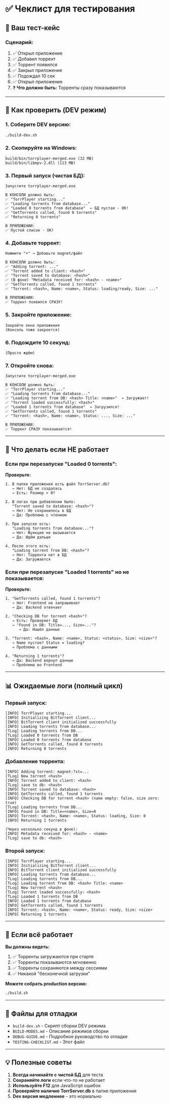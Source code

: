 # ✅ Чеклист для тестирования

## 🎯 Ваш тест-кейс

### Сценарий:
1. ✅ Открыл приложение
2. ✅ Добавил торрент
3. ✅ Торрент появился
4. ✅ Закрыл приложение
5. ✅ Подождал 10 сек
6. ✅ Открыл приложение
7. ❓ **Что должно быть:** Торренты сразу показываются

---

## 🔧 Как проверить (DEV режим)

### 1. Соберите DEV версию:
```bash
./build-dev.sh
```

### 2. Скопируйте на Windows:
```
build/bin/torrplayer-merged.exe (32 MB)
build/bin/libmpv-2.dll (113 MB)
```

### 3. Первый запуск (чистая БД):
```
Запустите torrplayer-merged.exe

В КОНСОЛИ должно быть:
✅ "TorrPlayer starting..."
✅ "Loading torrents from database..."
✅ "Loaded 0 torrents from database"  ← БД пустая - ОК!
✅ "GetTorrents called, found 0 torrents"
✅ "Returning 0 torrents"

В ПРИЛОЖЕНИИ:
✅ Пустой список - ОК!
```

### 4. Добавьте торрент:
```
Нажмите "+" → Добавьте magnet/файл

В КОНСОЛИ должно быть:
✅ "Adding torrent: ..."
✅ "Torrent added to client: <hash>"
✅ "Torrent saved to database: <hash>"
✅ (В фоне) "Metadata received for: <hash> - <name>"
✅ "GetTorrents called, found 1 torrents"
✅ "Torrent: <hash>, Name: <name>, Status: loading/ready, Size: ..."

В ПРИЛОЖЕНИИ:
✅ Торрент появился СРАЗУ!
```

### 5. Закройте приложение:
```
Закройте окно приложения
(Консоль тоже закроется)
```

### 6. Подождите 10 секунд:
```
(Просто ждём)
```

### 7. Откройте снова:
```
Запустите torrplayer-merged.exe

В КОНСОЛИ должно быть:
✅ "TorrPlayer starting..."
✅ "Loading torrents from database..."
✅ "Loading torrent from DB: <hash> Title: <name>"  ← Загружает!
✅ "Torrent loaded successfully: <hash>"
✅ "Loaded 1 torrents from database"  ← Загрузился!
✅ "GetTorrents called, found 1 torrents"
✅ "Torrent: <hash>, Name: <name>, Status: ..., Size: ..."

В ПРИЛОЖЕНИИ:
✅ Торрент СРАЗУ показывается!
```

---

## 🐛 Что делать если НЕ работает

### Если при перезапуске "Loaded 0 torrents":

**Проверьте:**
```
1. В папке приложения есть файл TorrServer.db?
   → Нет: БД не создалась
   → Есть: Размер > 0?

2. В логах при добавлении было:
   "Torrent saved to database: <hash>"?
   → Нет: Не сохранилось в БД
   → Да: Проблема с чтением

3. При запуске есть:
   "Loading torrents from database..."?
   → Нет: Функция не вызывается
   → Да: Идём дальше

4. После этого есть:
   "Loading torrent from DB: <hash>"?
   → Нет: Торрента нет в БД
   → Да: Загружается
```

### Если при перезапуске "Loaded 1 torrents" но не показывается:

**Проверьте:**
```
1. "GetTorrents called, found 1 torrents"?
   → Нет: Frontend не запрашивает
   → Да: Backend отвечает

2. "Checking DB for torrent <hash>"?
   → Есть: Проверяет БД
   → "Found in DB: Title=..., Size=..."?
      → Да: Нашёл данные

3. "Torrent: <hash>, Name: <name>, Status: <status>, Size: <size>"?
   → Name пустое? Status = loading?
   → Проблема с данными

4. "Returning 1 torrents"?
   → Да: Backend вернул данные
   → Проблема во Frontend
```

---

## 📊 Ожидаемые логи (полный цикл)

### Первый запуск:
```
[INFO] TorrPlayer starting...
[INFO] Initializing BitTorrent client...
[INFO] BitTorrent client initialized successfully
[INFO] Loading torrents from database...
[TLog] Loading torrents from DB...
[TLog] Loaded 0 torrents from DB
[INFO] Loaded 0 torrents from database
[INFO] GetTorrents called, found 0 torrents
[INFO] Returning 0 torrents
```

### Добавление торрента:
```
[INFO] Adding torrent: magnet:?xt=...
[TLog] New torrent <hash>
[INFO] Torrent added to client: <hash>
[TLog] save to db: <hash>
[INFO] Torrent saved to database: <hash>
[INFO] GetTorrents called, found 1 torrents
[INFO] Checking DB for torrent <hash> (name empty: false, size zero: true)
[TLog] Loading torrents from DB...
[INFO] Found in DB: Title=<name>, Size=0
[INFO] Torrent: <hash>, Name: <name>, Status: loading, Size: 0
[INFO] Returning 1 torrents

(Через несколько секунд в фоне):
[INFO] Metadata received for: <hash> - <name>
[TLog] save to db: <hash>
```

### Второй запуск:
```
[INFO] TorrPlayer starting...
[INFO] Initializing BitTorrent client...
[INFO] BitTorrent client initialized successfully
[INFO] Loading torrents from database...
[TLog] Loading torrents from DB...
[TLog] Loading torrent from DB: <hash> Title: <name>
[TLog] New torrent <hash>
[TLog] Torrent loaded successfully: <hash>
[TLog] Loaded 1 torrents from DB
[INFO] Loaded 1 torrents from database
[INFO] GetTorrents called, found 1 torrents
[INFO] Torrent: <hash>, Name: <name>, Status: ready, Size: <size>
[INFO] Returning 1 torrents
```

---

## 🎉 Если всё работает

**Вы должны видеть:**
1. ✅ Торренты загружаются при старте
2. ✅ Торренты показываются мгновенно
3. ✅ Торренты сохраняются между сессиями
4. ✅ Никакой "бесконечной загрузки"

**Можете собрать production версию:**
```bash
./build.sh
```

---

## 📁 Файлы для отладки

- `build-dev.sh` - Скрипт сборки DEV режима
- `BUILD-MODES.md` - Описание режимов сборки
- `DEBUG-GUIDE.md` - Подробное руководство по отладке
- `TESTING-CHECKLIST.md` - Этот файл

---

## 💡 Полезные советы

1. **Всегда начинайте с чистой БД** для теста
2. **Сохраняйте логи** если что-то не работает
3. **Используйте F12** для JavaScript ошибок
4. **Проверяйте наличие TorrServer.db** в папке приложения
5. **Dev версия медленнее** - это нормально
